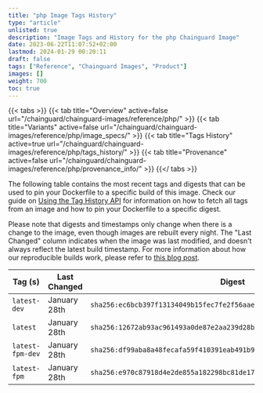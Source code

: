 ```yaml
---
title: "php Image Tags History"
type: "article"
unlisted: true
description: "Image Tags and History for the php Chainguard Image"
date: 2023-06-22T11:07:52+02:00
lastmod: 2024-01-29 00:20:11
draft: false
tags: ["Reference", "Chainguard Images", "Product"]
images: []
weight: 700
toc: true
---
```


{{< tabs >}}
{{< tab title="Overview" active=false url="/chainguard/chainguard-images/reference/php/" >}}
{{< tab title="Variants" active=false url="/chainguard/chainguard-images/reference/php/image_specs/" >}}
{{< tab title="Tags History" active=true url="/chainguard/chainguard-images/reference/php/tags_history/" >}}
{{< tab title="Provenance" active=false url="/chainguard/chainguard-images/reference/php/provenance_info/" >}}
{{</ tabs >}}

The following table contains the most recent tags and digests that can be used to pin your Dockerfile to a specific build of this image. Check our guide on [Using the Tag History API](/chainguard/chainguard-images/using-the-tag-history-api/) for information on how to fetch all tags from an image and how to pin your Dockerfile to a specific digest.

Please note that digests and timestamps only change when there is a change to the image, even though images are rebuilt every night. The "Last Changed" column indicates when the image was last modified, and doesn't always reflect the latest build timestamp. For more information about how our reproducible builds work, please refer to [this blog post](https://www.chainguard.dev/unchained/reproducing-chainguards-reproducible-image-builds).

| Tag (s)           | Last Changed | Digest                                                                    |
|-------------------|--------------|---------------------------------------------------------------------------|
|  `latest-dev`     | January 28th | `sha256:ec6bcb397f13134049b15fec7fe2f56aae068c6e99bbfafadc565b546ea3cc54` |
|  `latest`         | January 28th | `sha256:12672ab93ac961493a0de87e2aa239d28bf2377c4f57e920fdd2b7fb21db8283` |
|  `latest-fpm-dev` | January 28th | `sha256:df99aba8a48fecafa59f410391eab491b9b706200764938dd61525e3e426ed7d` |
|  `latest-fpm`     | January 28th | `sha256:e970c87918d4e2de855a182298bc81de1759e4b1162d81d78c4fe8e9af25c761` |

